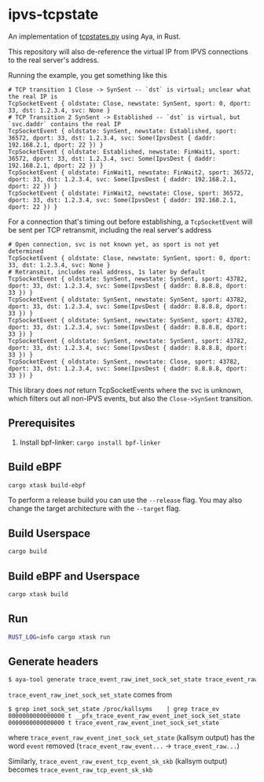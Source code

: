 # ipvs-tcpstate

An implementation of [tcpstates.py](https://github.com/iovisor/bcc/blob/master/tools/tcpstates.py) using Aya, in Rust.

This repository will also de-reference the virtual IP from IPVS connections to the real server's address.

Running the example, you get something like this

```
# TCP transition 1 Close -> SynSent -- `dst` is virtual; unclear what the real IP is
TcpSocketEvent { oldstate: Close, newstate: SynSent, sport: 0, dport: 33, dst: 1.2.3.4, svc: None }
# TCP Transition 2 SynSent -> Established -- `dst` is virtual, but `svc.daddr` contains the real IP
TcpSocketEvent { oldstate: SynSent, newstate: Established, sport: 36572, dport: 33, dst: 1.2.3.4, svc: Some(IpvsDest { daddr: 192.168.2.1, dport: 22 }) }
TcpSocketEvent { oldstate: Established, newstate: FinWait1, sport: 36572, dport: 33, dst: 1.2.3.4, svc: Some(IpvsDest { daddr: 192.168.2.1, dport: 22 }) }
TcpSocketEvent { oldstate: FinWait1, newstate: FinWait2, sport: 36572, dport: 33, dst: 1.2.3.4, svc: Some(IpvsDest { daddr: 192.168.2.1, dport: 22 }) }
TcpSocketEvent { oldstate: FinWait2, newstate: Close, sport: 36572, dport: 33, dst: 1.2.3.4, svc: Some(IpvsDest { daddr: 192.168.2.1, dport: 22 }) }
```

For a connection that's timing out before establishing, a `TcpSocketEvent` will be sent per TCP retransmit, including the real server's address
```
# Open connection, svc is not known yet, as sport is not yet determined
TcpSocketEvent { oldstate: Close, newstate: SynSent, sport: 0, dport: 33, dst: 1.2.3.4, svc: None }
# Retransmit, includes real address, 1s later by default
TcpSocketEvent { oldstate: SynSent, newstate: SynSent, sport: 43782, dport: 33, dst: 1.2.3.4, svc: Some(IpvsDest { daddr: 8.8.8.8, dport: 33 }) }
TcpSocketEvent { oldstate: SynSent, newstate: SynSent, sport: 43782, dport: 33, dst: 1.2.3.4, svc: Some(IpvsDest { daddr: 8.8.8.8, dport: 33 }) }
TcpSocketEvent { oldstate: SynSent, newstate: SynSent, sport: 43782, dport: 33, dst: 1.2.3.4, svc: Some(IpvsDest { daddr: 8.8.8.8, dport: 33 }) }
TcpSocketEvent { oldstate: SynSent, newstate: SynSent, sport: 43782, dport: 33, dst: 1.2.3.4, svc: Some(IpvsDest { daddr: 8.8.8.8, dport: 33 }) }
TcpSocketEvent { oldstate: SynSent, newstate: Close, sport: 43782, dport: 33, dst: 1.2.3.4, svc: Some(IpvsDest { daddr: 8.8.8.8, dport: 33 }) }
```

This library does *not* return TcpSocketEvents where the svc is unknown, which filters out all non-IPVS events, but also the `Close->SynSent` transition.

## Prerequisites

1. Install bpf-linker: `cargo install bpf-linker`

## Build eBPF

```bash
cargo xtask build-ebpf
```

To perform a release build you can use the `--release` flag.
You may also change the target architecture with the `--target` flag.

## Build Userspace

```bash
cargo build
```

## Build eBPF and Userspace

```bash
cargo xtask build
```

## Run

```bash
RUST_LOG=info cargo xtask run
```


## Generate headers

```bash
$ aya-tool generate trace_event_raw_inet_sock_set_state trace_event_raw_tcp_event_sk_skb trace_event_raw_tcp_event_sk > tracepoint.rs
```

`trace_event_raw_inet_sock_set_state` comes from

```
$ grep inet_sock_set_state /proc/kallsyms    | grep trace_ev
0000000000000000 t __pfx_trace_event_raw_event_inet_sock_set_state
0000000000000000 t trace_event_raw_event_inet_sock_set_state
```

where `trace_event_raw_event_inet_sock_set_state` (kallsym output) has the word `event` removed (`trace_event_raw_event...` -> `trace_event_raw...`)

Similarly, `trace_event_raw_event_tcp_event_sk_skb` (kallsym output) becomes `trace_event_raw_tcp_event_sk_skb`
